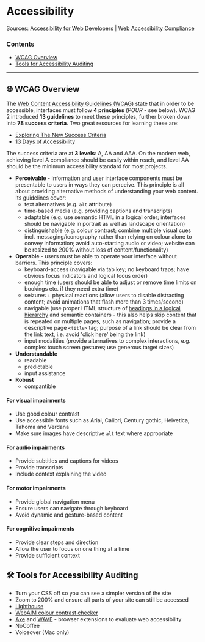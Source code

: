 # Accessibility
Sources: [Accessibility for Web Developers](https://teamtreehouse.com/library/accessibility-for-web-developers) | [Web Accessibility Compliance](https://teamtreehouse.com/library/web-accessibility-compliance)

### Contents

- [WCAG Overview](#-wcag-overview)
- [Tools for Accessibility Auditing](#%EF%B8%8F-tools-for-accessibility-auditing)

-------------

## 🌐 WCAG Overview
The [Web Content Accessibility Guidelines (WCAG)](https://www.w3.org/WAI/standards-guidelines/wcag/) state that in order to be accessible, interfaces must follow **4 principles** (*POUR* - see below). WCAG 2 introduced **13 guidelines** to meet these principles, further broken down into **78 success criteria**. Two great resources for learning these are:
- [Exploring The New Success Criteria](https://www.levelaccess.com/wcag-2-1-exploring-new-success-criteria/)
- [13 Days of Accessibility](http://a11ycalendar.kaseybon.com/)

The success criteria are at **3 levels**: A, AA and AAA. On the modern web, achieving level A compliance should be easily within reach, and level AA should be the minimum accessibility standard for most projects.

- **Perceivable** - information and user interface components must be presentable to users in ways they can perceive. This principle is all about providing alternative methods of understanding your web content. Its guidelines cover:
  - text alternatives (e.g. `alt` attribute)
  - time-based media (e.g. providing captions and transcripts)
  - adaptable (e.g. use semantic HTML in a logical order; interfaces should be navigable in portrait as well as landscape orientation)
  - distinguishable (e.g. colour contrast; combine multiple visual cues incl. messaging/iconography rather than relying on colour alone to convey information; avoid auto-starting audio or video; website can be resized to 200% without loss of content/functionality)
- **Operable** - users must be able to operate your interface without barriers. This principle covers:
  - keyboard-access (navigable via tab key; no keyboard traps; have obvious focus indicators and logical focus order)
  - enough time (users should be able to adjust or remove time limits on bookings etc. if they need extra time)
  - seizures + physical reactions (allow users to disable distracting content; avoid animations that flash more than 3 times/second)
  - navigable (use proper HTML structure of [headings in a logical hierarchy](https://usability.yale.edu/web-accessibility/articles/headings) and semantic containers - this also helps skip content that is repeated on multiple pages, such as navigation; provide a descriptive page `<title>` tag; purpose of a link should be clear from the link text, i.e. avoid 'click here' being the link)
  - input modalities (provide alternatives to complex interactions, e.g. complex touch screen gestures; use generous target sizes)
- **Understandable**
  - readable
  - predictable
  - input assistance 
- **Robust**
  - compantible


#### For visual impairments
- Use good colour contrast
- Use accessible fonts such as Arial, Calibri, Century gothic, Helvetica, Tahoma and Verdana
- Make sure images have descriptive `alt` text where appropriate

#### For audio impairments
- Provide subtitles and captions for videos
- Provide transcripts
- Include context explaining the video

#### For motor impairments
- Provide global navigation menu
- Ensure users can navigate through keyboard
- Avoid dynamic and gesture-based content

#### For cognitive impairments
- Provide clear steps and direction
- Allow the user to focus on one thing at a time
- Provide sufficient context


## 🛠️ Tools for Accessibility Auditing
- Turn your CSS off so you can see a simpler version of the site
- Zoom to 200% and ensure all parts of your site can still be accessed
- [Lighthouse](https://developers.google.com/web/tools/lighthouse)
- [WebAIM colour contrast checker](https://webaim.org/resources/contrastchecker/)
- [Axe](https://www.deque.com/axe/) and [WAVE](https://wave.webaim.org/extension/) - browser extensions to evaluate web accessibility
- NoCoffee
- Voiceover (Mac only)
